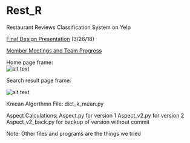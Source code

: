 # Rest_R
Restaurant Reviews Classification System on Yelp

[Final Design Presentation](https://docs.google.com/presentation/d/140vld0XzrDRSW93MdRXBa94WLy8G_UAS8YLDQMoFkTE/edit) (3/26/18)

[Member Meetings and Team Progress](https://github.com/arvin36987/Rest_R/edit/master/MeetingnProgess.md)

Home page frame:<br />
![alt text](https://github.com/zlin001/Rest_R/blob/branch_new/home_page_frame.png)

Search result page frame:<br />

![alt text](https://github.com/zlin001/Rest_R/blob/master/search_result_frame.png)

Kmean Algorthmn File: dict_k_mean.py

Aspect Calculations: Aspect.py for version 1
                     Aspect_v2.py for version 2
                     Aspect_v2_back.py for backup of version without commit

Note: Other files and programs are the things we tried



